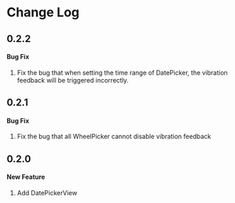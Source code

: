 Change Log
===

0.2.2
---
#### Bug Fix
1. Fix the bug that when setting the time range of DatePicker, the vibration feedback will be triggered incorrectly.


0.2.1
---
#### Bug Fix
1. Fix the bug that all WheelPicker cannot disable vibration feedback

0.2.0
---
#### New Feature
1. Add DatePickerView
